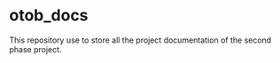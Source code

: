 # otob_docs
This repository use to store all the project documentation of the second phase project.
